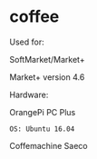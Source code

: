 # coffee
Used for:

  SoftMarket/Market+
  
  Market+ version 4.6
  
  
Hardware:

  OrangePi PC Plus
  
    OS: Ubuntu 16.04
    
  Coffemachine Saeco
